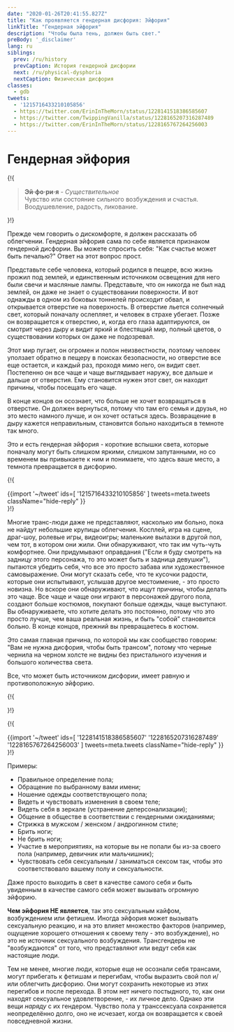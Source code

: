 ```yaml
---
date: "2020-01-26T20:41:55.827Z"
title: "Как проявляется гендерная дисфория: Эйфория"
linkTitle: "Гендерная эйфория"
description: "Чтобы была тень, должен быть свет."
preBody: '_disclaimer'
lang: ru
siblings:
  prev: /ru/history
  prevCaption: История гендерной дисфории
  next: /ru/physical-dysphoria
  nextCaption: Физическая дисфория
classes:
  - gdb
tweets:
  - '1215716433210105856'
  - https://twitter.com/ErinInTheMorn/status/1228141518386585607
  - https://twitter.com/TwippingVanilla/status/1228165207316287489
  - https://twitter.com/ErinInTheMorn/status/1228165767264256003
---
```


# Гендерная эйфория

{!{
<div class="gutter"><blockquote>
  <strong>Эй·фо·ри·я</strong> - <em>Существительное</em><br>
  Чувство или состояние сильного возбуждения и счастья. Воодушевление, радость, ликование.
</blockquote></div>
}!}


Прежде чем говорить о дискомфорте, я должен рассказать об облегчении. Гендерная эйфория сама по себе является признаком гендерной дисфории. Вы можете спросить себя: "Как счастье может быть печалью?" Ответ на этот вопрос прост.

Представьте себе человека, который родился в пещере, всю жизнь прожил под землей, и единственным источником освещения для него были свечи и масляные лампы. Представьте, что он никогда не был над землей, он даже не знает о существовании поверхности. И вот однажды в одном из боковых тоннелей происходит обвал, и открывается отверстие на поверхность. В отверстие льется солнечный свет, который поначалу ослепляет, и человек в страхе убегает. Позже он возвращается к отверстию, и, когда его глаза адаптируются, он смотрит через дыру и видит яркий и блестящий мир, полный цветов, о существовании которых он даже не подозревал.

Этот мир пугает, он огромен и полон неизвестности, поэтому человек уползает обратно в пещеру в поисках безопасности, но отверстие все еще остается, и каждый раз, проходя мимо него, он видит свет. Постепенно он все чаще и чаще выглядывает наружу, все дальше и дальше от отверстия. Ему становится нужен этот свет, он находит причины, чтобы посещать его чаще.

В конце концов он осознает, что больше не хочет возвращаться в отверстие. Он должен вернуться, потому что там его семья и друзья, но это место намного лучше, и он хочет остаться здесь. Возвращение в дыру кажется неправильным, становится больно находиться в темноте так много.

Это и есть гендерная эйфория - короткие вспышки света, которые поначалу могут быть слишком яркими, слишком запутанными, но со временем вы привыкаете к ним и понимаете, что здесь ваше место, а темнота превращается в дисфорию.

{!{ <div class="gutter">{{import '~/tweet' ids=[
  '1215716433210105856'
] tweets=meta.tweets className="hide-reply" }}</div> }!}

Многие транс-люди даже не представляют, насколько им больно, пока не найдут небольшие крупицы облегчения. Косплей, игра на сцене, драг-шоу, ролевые игры, видеоигры; маленькие вылазки в другой пол, чем тот, в котором они жили. Они обнаруживают, что так им чуть-чуть комфортнее. Они придумывают оправдания ("Если я буду смотреть на задницу этого персонажа, то это может быть и задница девушки"), пытаются убедить себя, что все это просто забава или художественное самовыражение. Они могут сказать себе, что те кусочки радости, которые они испытывают, услышав другое местоимение, - это просто новизна. Но вскоре они обнаруживают, что ищут причины, чтобы делать это чаще. Все чаще и чаще они играют в персонажей другого пола, создают больше костюмов, покупают больше одежды, чаще выступают. Вы обнаруживаете, что хотите делать это постоянно, потому что это просто лучше, чем ваша реальная жизнь, и быть "собой" становится больно. В конце концов, прежний вы превращаетесь в костюм.

Это самая главная причина, по которой мы как сообщество говорим: "Вам не нужна дисфория, чтобы быть трансом", потому что черные чернила на черном холсте не видны без пристального изучения и большого количества света.

Все, что может быть источником дисфории, имеет равную и противоположную эйфорию.

{!{ <div class="print-break-before"></div> }!}

{!{ <div class="gutter">{{import '~/tweet' ids=[
  '1228141518386585607'
  '1228165207316287489'
  '1228165767264256003'
] tweets=meta.tweets className="hide-reply" }}</div> }!}

Примеры:

- Правильное определение пола;
- Обращение по выбранному вами имени;
- Ношение одежды соответствующего пола;
- Видеть и чувствовать изменения в своем теле;
- Видеть себя в зеркале (устранение деперсонализации);
- Общение в обществе в соответствии с гендерными ожиданиями;
- Стрижка в мужском / женском / андрогинном стиле;
- Брить ноги;
- Не брить ноги;
- Участие в мероприятиях, на которые вы не попали бы из-за своего пола (например, девичник или мальчишник);
- Чувствовать себя сексуальным / заниматься сексом так, чтобы это соответствовало вашему полу и сексуальности.

Даже просто выходить в свет в качестве самого себя и быть увиденным в качестве самого себя может вызывать огромную эйфорию.

**Чем эйфория НЕ является**, так это сексуальным кайфом, возбуждением или фетишем. Иногда эйфория может вызывать сексуальную реакцию, и на это влияет множество факторов (например, ощущение хорошего отношения к своему телу - это возбуждение), но это не источник сексуального возбуждения. Трансгендеры не "возбуждаются" от того, что представляют или ведут себя как настоящие люди.

Тем не менее, многие люди, которые еще не осознали себя трансами, могут прибегать к фетишам и перегибам, чтобы выразить свой пол и/или облегчить дисфорию. Они могут сохранить некоторые из этих перегибов и после перехода. В этом нет ничего постыдного, то, как они находят сексуальное удовлетворение, - их личное дело. Однако эти вещи *наряду* с их гендером. Чувство пола у транссексуала сохраняется неопределённо долго, оно не исчезает, когда он возвращается к своей повседневной жизни.